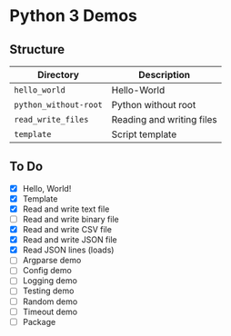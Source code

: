 # Python 3 Demos

## Structure

| Directory             | Description               |
| --------------------- | ------------------------- |
| `hello_world`         | Hello-World               |
| `python_without-root` | Python without root       |
| `read_write_files`    | Reading and writing files |
| `template`            | Script template           |

## To Do

* [x] Hello, World!
* [x] Template
* [x] Read and write text file
* [ ] Read and write binary file
* [x] Read and write CSV file
* [x] Read and write JSON file
* [x] Read JSON lines (loads)
* [ ] Argparse demo
* [ ] Config demo
* [ ] Logging demo
* [ ] Testing demo
* [ ] Random demo
* [ ] Timeout demo
* [ ] Package
